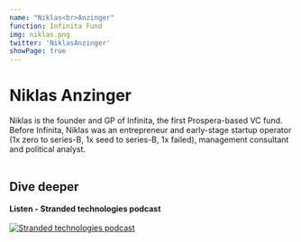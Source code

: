 ```yaml
---
name: "Niklas<br>Anzinger"
function: Infinita Fund
img: niklas.png
twitter: 'NiklasAnzinger'
showPage: true
---
```


# Niklas Anzinger
 
Niklas is the founder and GP of Infinita, the first Prospera-based VC fund. Before Infinita, Niklas was an entrepreneur and early-stage startup operator (1x zero to series-B, 1x seed to series-B, 1x failed), management consultant and political analyst.
<br><br>

## Dive deeper


<div class="grid grid-cols-2 gap-5">
<div class="p-3 my-2">

**Listen - Stranded technologies podcast**  <br><br>
[![Stranded technologies podcast](/2022/content/niklas1.png)](https://rss.com/podcasts/stranded-technologies-podcast//)
</div>

</div>

<br>





